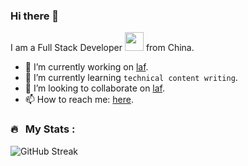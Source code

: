 ### Hi there 👋

I am a Full Stack Developer <img src="https://media.giphy.com/media/WUlplcMpOCEmTGBtBW/giphy.gif" width="30"> 
  from China.

- 🔭 I’m currently working on [laf](https://github.com/labring/laf).
- 🌱 I’m currently learning `technical content writing`.
- 👯 I’m looking to collaborate on [laf](https://github.com/labring/laf).
- 📫 How to reach me: [here](https://github.com/maslow/maslow/issues/new).

### 🔥 &nbsp; My Stats :

![GitHub Streak](https://streak-stats.demolab.com?user=maslow)
